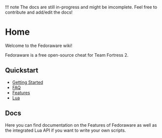 !!! note
    The docs are still in-progress and might be imcomplete. Feel free to contribute and add/edit the docs!

# Home

Welcome to the Fedoraware wiki!

Fedoraware is a free open-source cheat for Team Fortress 2.

## Quickstart

- [Getting Started](/Getting-Started)
- [FAQ](faq.md)
- [Features](/Features)
- [Lua](/Lua)

## Docs

Here you can find documentation on the Features of Fedoraware as well as the integrated Lua API if you want to write your own scripts.
